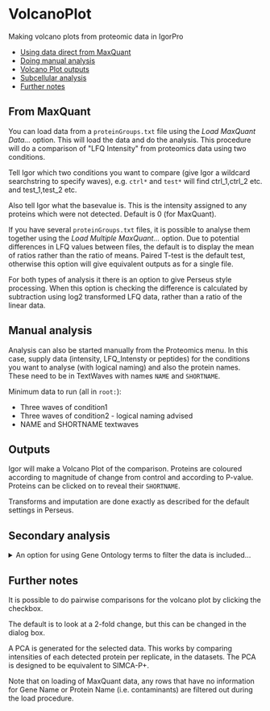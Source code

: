 # VolcanoPlot
Making volcano plots from proteomic data in IgorPro

- [Using data direct from MaxQuant](#from-maxquant)
- [Doing manual analysis](#manual-analysis)
- [Volcano Plot outputs](#outputs)
- [Subcellular analysis](#subcellular-analysis)
- [Further notes](#further-notes)

## From MaxQuant

You can load data from a `proteinGroups.txt` file using the *Load MaxQuant Data...* option. This will load the data and do the analysis.
This procedure will do a comparison of "LFQ Intensity" from proteomics data using two conditions.

Tell Igor which two conditions you want to compare (give Igor a wildcard searchstring to specify waves), e.g. `ctrl*` and `test*` will find ctrl_1,ctrl_2 etc. and test_1,test_2 etc.

Also tell Igor what the basevalue is. This is the intensity assigned to any proteins which were not detected. Default is 0 (for MaxQuant).

If you have several `proteinGroups.txt` files, it is possible to analyse them together using the *Load Multiple MaxQuant...* option.
Due to potential differences in LFQ values between files, the default is to display the mean of ratios rather than the ratio of means.
Paired T-test is the default test, otherwise this option will give equivalent outputs as for a single file.

For both types of analysis it there is an option to give Perseus style processing.
When this option is checking the difference is calculated by subtraction using log2 transformed LFQ data, rather than a ratio of the linear data.

## Manual analysis

Analysis can also be started manually from the Proteomics menu.
In this case, supply data (intensity, LFQ_Intensty or peptides) for the conditions you want to analyse (with logical naming) and also the protein names. These need to be in TextWaves with names `NAME` and `SHORTNAME`.

Minimum data to run (all in `root:`):

- Three waves of condition1
- Three waves of condition2 - logical naming advised
- NAME and SHORTNAME textwaves

## Outputs

Igor will make a Volcano Plot of the comparison. Proteins are coloured according to magnitude of change from control and according to P-value. Proteins can be clicked on to reveal their `SHORTNAME`.

Transforms and imputation are done exactly as described for the default settings in Perseus.

## Secondary analysis

<details>
	<summary>An option for using Gene Ontology terms to filter the data is included...</summary>


### Subcellular analysis

Once the data has been processed, you can do further (subcellular) analysis. For example, you may want to only view the hits that are associated with a certain GO Term or group of GO Terms. This is possible but involves some manual steps.

Select _Proteomics > Subcellular Analysis > Make List to Retrieve Uniprot Data_

Follow the instructions and paste the data into Uniprot's [ID mapping tool](https://www.uniprot.org/uploadlists). Select the appropriate species as shown, and submit.

![Screen01](img/uniprot01.png?raw=true)

You will see your results, but we need additional columns. Click here. Select _Gene Ontology (cellular component)_ and _Subcellular location [CC]_ as shown and save. You only need to do this on your browser once and your choice will be remembered for your next visit if you have cookies enabled.

![Screen02](img/uniprot02.png?raw=true)

![Screen03](img/uniprot03.png?raw=true)

You should see these columns. Click save.

![Screen04](img/uniprot04.png?raw=true)

We need to filter for Reviewed records, click here.

<img src="img/uniprot05.png" width="300">

You should now have fewer records (only the reviewed ones). Now click download.

<img src="img/uniprot06.png" width="300">

Select tab-separated file and Uncompressed.

<img src="img/uniprot07.png" width="300">

Now, back in Igor select _Proteomics > Subcellular Analysis > Load and Match Uniprot Data..._

Find the file that you downloaded from Uniprot. Igor will now present you with a list of all the GO Terms that Uniprot found from your hits. Select using cmd-click (on a Mac) and then click _Filter_. Shift-click will select contiguous rows. You can reset the selection by clicking the button or by simply click-selecting one new row.

After clicking _Filter_, a new Volcano Plot will be generated together with a table to show you the hits that matched the GO terms you selected. If you want to change your selection, there is no need to reload just select _Proteomics > Subcellular Analysis > Filter for GO Term(s)_ 

</details>

## Further notes

It is possible to do pairwise comparisons for the volcano plot by clicking the checkbox.

The default is to look at a 2-fold change, but this can be changed in the dialog box.

A PCA is generated for the selected data.
This works by comparing intensities of each detected protein per replicate, in the datasets.
The PCA is designed to be equivalent to SIMCA-P+.

Note that on loading of MaxQuant data, any rows that have no information for Gene Name or Protein Name (i.e. contaminants) are filtered out during the load procedure.